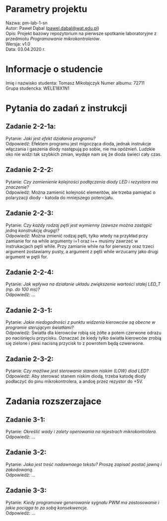# Parametry projektu
Nazwa:  pm-lab-1-sn  
Autor:  Paweł Dąbal (pawel.dabal@wat.edu.pl)  
Opis:   Projekt bazowy repozytorium na pierwsze spotkanie laboratoryjne z przedmiotu *Programowanie mikrokontrolerów*.  
Wersja: v1.0  
Data:   03.04.2020 r.  

# Informacje o studencie
Imię i nazwisko studenta:   Tomasz Mikołajczyk
Numer albumu:               72711  
Grupa studencka:            WELE18X1N1

# Pytania do zadań z instrukcji
## Zadanie 2-2-1a:
Pytanie:    *Jaki jest efekt działania programu?*  
Odpowiedź:  Efektem programu jest migocząca dioda, jednak instrukcje włączania i gaszenia diody następują po sobie, nie ma opóźnień. Ludzkie oko nie widzi tak szybkich zmian, wydaje nam się że dioda świeci cały czas.

## Zadanie 2-2-2:
Pytanie:    *Czy zamienienie kolejności podłączenia diody LED i rezystora ma znaczenie?*  
Odpowiedź:  Można zamienić kolejność elementów, ale trzeba pamiętać o polaryzacji diody - katoda do mniejszego potencjału.

## Zadanie 2-2-3:
Pytanie:    *Czy każdy rodzaj pętli jest wymienny (zawsze można zastąpić jedną konstrukcję drugą)?*  
Odpowiedź:  Można zmienić rodzaj pętli, tylko wtedy na przykład przy zamianie for na while argumenty i=1 oraz i++ musimy zawrzeć w instrukacjach pętli while. Przy zamianie while na for pierwszy oraz trzeci argument zostawiamy pusty, a argument z pętli while wrzucamy jako drugi argument w pętli for.

## Zadanie 2-2-4:
Pytanie:    *Jak wpływa na działanie układu zwiększenie wartości stałej LED_T (np. do 100 ms)?*  
Odpowiedź:  ...

## Zadanie 2-3-1:
Pytanie:    *Jakie niedogodności z punktu widzenia kierowców są obecne w programie sterującym światłami?*  
Odpowiedź:  Światła dla kierowców robią się żółte a potem czerwone odrazu po naciśnięciu przycisku. Oznaczać że kiedy tylko światła kierowców zrobią się zielone i piesi nacisną przycisk to z powrotem będą czwerwone.

## Zadanie 2-3-2:
Pytanie:    *Czy możliwe jest sterowanie stanem niskim (LOW) diod LED?*  
Odpowiedź:  Aby sterować stanem niskim diodą, trzeba katodę diody podłaczyć do pinu mikrokontrolera, a andoę przez rezystor do +5V.

# Zadania rozszerzajace
## Zadanie 3-1:
Pytanie:    *Określić wady i zalety operowania na rejestrach mikrokontrolera.*  
Odpowiedź:  ...

## Zadanie 3-2:
Pytanie:    *Jaka jest treść nadawnaego tekstu? Proszę zapisać postać jawną i zakodowaną.*  
Odpowiedź:  ...

## Zadanie 3-3:
Pytanie:    *Kiedy programowe generowanie sygnału PWM ma zastosowanie i jakie pociąga to za sobą konsekwencje.*  
Odpowiedź:  ...
